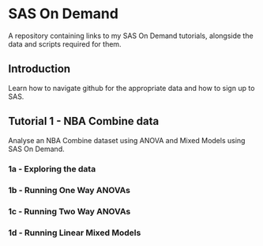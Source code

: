 # SAS On Demand
A repository containing links to my SAS On Demand tutorials, alongside the data and scripts required for them.

## Introduction
Learn how to navigate github for the appropriate data and how to sign up to SAS.

## Tutorial 1 - NBA Combine data
Analyse an NBA Combine dataset using ANOVA and Mixed Models using SAS On Demand.

### 1a - Exploring the data

### 1b - Running One Way ANOVAs

### 1c - Running Two Way ANOVAs

### 1d - Running Linear Mixed Models


